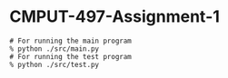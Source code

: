 # CMPUT-497-Assignment-1

```
# For running the main program
% python ./src/main.py
# For running the test program
% python ./src/test.py
```
